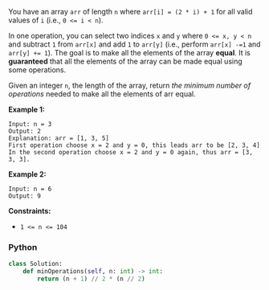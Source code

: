 You have an array  `arr`  of length  `n`  where  `arr[i] = (2 * i) + 1`  for all valid values of  `i`  (i.e., `0 <= i < n`).

In one operation, you can select two indices  `x`  and  `y`  where  `0 <= x, y < n`  and subtract  `1`  from  `arr[x]`  and add  `1`  to  `arr[y]`  (i.e., perform  `arr[x] -=1` and  `arr[y] += 1`). The goal is to make all the elements of the array  **equal**. It is  **guaranteed**  that all the elements of the array can be made equal using some operations.

Given an integer  `n`, the length of the array, return  _the minimum number of operations_  needed to make all the elements of arr equal.

**Example 1:**
```
Input: n = 3
Output: 2
Explanation: arr = [1, 3, 5]
First operation choose x = 2 and y = 0, this leads arr to be [2, 3, 4]
In the second operation choose x = 2 and y = 0 again, thus arr = [3, 3, 3].
```

**Example 2:**
```
Input: n = 6
Output: 9
```

**Constraints:**

-   `1 <= n <= 104`


### Python
```py
class Solution:
    def minOperations(self, n: int) -> int:
        return (n + 1) // 2 * (n // 2)
```